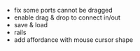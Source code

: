 - fix some ports cannot be dragged
- enable drag & drop to connect in/out
- save & load
- rails
- add affordance with mouse cursor shape